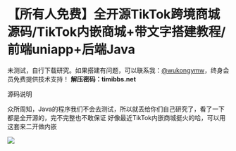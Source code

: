 # 【所有人免费】全开源TikTok跨境商城源码/TikTok内嵌商城+带文字搭建教程/前端uniapp+后端Java

未测试，自行下载研究。如果搭建有问题，可以联系我：[@wukongymw](http://t.me/wukongymw)，终身会员免费提供技术支持！
**解压密码：timibbs.net**

源码说明

众所周知，Java的程序我们不会去测试，所以就丢给你们自己研究了，看了一下都是全开源的，完不完整也不敢保证
好像最近TikTok内嵌商城挺火的哈，可以用这套来二开做内嵌

[![](https://wukongymw.com/wp-content/uploads/2024/07/ca4e789bc7c1127.webp)](https://wukongymw.com/wp-content/uploads/2024/07/ca4e789bc7c1127.webp)